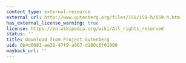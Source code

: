 ```yaml
---
content_type: external-resource
external_url: http://www.gutenberg.org/files/159/159-h/159-h.htm
has_external_license_warning: true
license: https://en.wikipedia.org/wiki/All_rights_reserved
status: ''
title: Download from Project Gutenberg
uid: 0b4d6083-ae36-47f9-a867-d180c6f01900
wayback_url: ''
---
```

